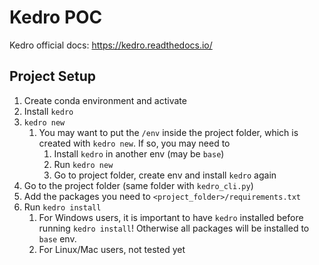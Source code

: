 # Kedro POC

Kedro official docs: https://kedro.readthedocs.io/

## Project Setup

1. Create conda environment and activate
1. Install `kedro`
1. `kedro new`
    1. You may want to put the `/env` inside the project folder, which is created with `kedro new`. 
    If so, you may need to
        1. Install `kedro` in another env (may be `base`)
        1. Run `kedro new`
        1. Go to project folder, create env and install `kedro` again
1. Go to the project folder (same folder with `kedro_cli.py`)
1. Add the packages you need to `<project_folder>/requirements.txt`
1. Run `kedro install`
    1. For Windows users, it is important to have `kedro` installed before running `kedro install`! Otherwise all packages will be installed to `base` env.
    1. For Linux/Mac users, not tested yet
